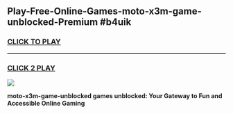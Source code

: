 
## Play-Free-Online-Games-moto-x3m-game-unblocked-Premium #b4uik
<h3>
<a href="https://premium.freeplayer.one?title=moto-x3m-game-unblocked&ref=8M">CLICK TO PLAY</a></h3>
<hr>

<h3>
<a href="https://premium.freeplayer.one?title=moto-x3m-game-unblocked&ref=8M">CLICK 2 PLAY</a>
  
</h3>

<a href="https://premium.freeplayer.one?title=moto-x3m-game-unblocked&ref=8M"><img src="https://clearcache.store/games.png"></a>


**moto-x3m-game-unblocked games unblocked: Your Gateway to Fun and Accessible Online Gaming**

